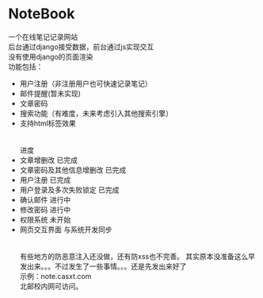 # NoteBook
一个在线笔记记录网站<br>
后台通过django接受数据，前台通过js实现交互<br>
没有使用django的页面渲染<br>
功能包括：<br>
* 用户注册（非注册用户也可快速记录笔记）
* 邮件提醒(暂未实现)
* 文章密码
* 搜索功能（有难度，未来考虑引入其他搜索引擎）
* 支持html标签效果<br><br><br>
进度
* 文章增删改 已完成
* 文章密码及其他信息增删改 已完成
* 用户注册 已完成
* 用户登录及多次失败锁定 已完成
* 确认邮件 进行中
* 修改密码 进行中
* 权限系统 未开始
* 网页交互界面 与系统开发同步<br><br><br>
有些地方的防恶意注入还没做，还有防xss也不完善。
其实原本没准备这么早发出来。。。不过发生了一些事情。。。还是先发出来好了<br>
示例：note.casxt.com <br>
北邮校内网可访问。
